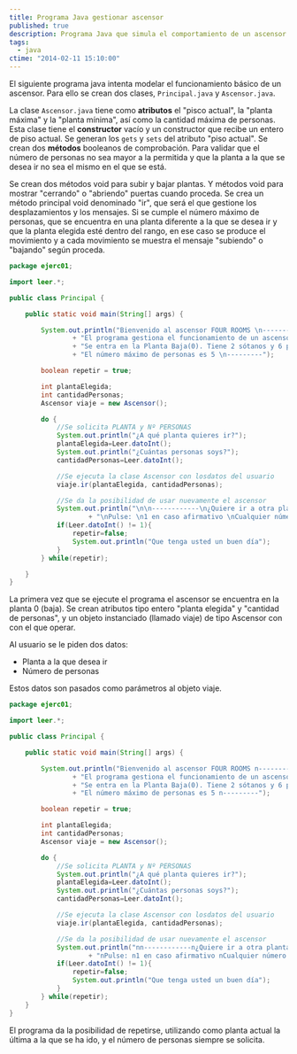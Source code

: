 ```yaml
---
title: Programa Java gestionar ascensor
published: true
description: Programa Java que simula el comportamiento de un ascensor para controlar las paradas, movimientos subida, bajada y número de personas
tags:
  - java
ctime: "2014-02-11 15:10:00"
---
```


El siguiente programa java intenta modelar el funcionamiento básico de un ascensor. Para ello se crean dos clases, <code>Principal.java</code> y <code>Ascensor.java</code>.

La clase <code>Ascensor.java</code> tiene como **atributos** el "pisco actual", la "planta máxima" y la "planta mínima", así como la cantidad máxima de personas. Esta clase tiene el **constructor** vacío y un constructor que recibe un entero de piso actual. Se generan los <code>gets</code> y <code>sets</code> del atributo "piso actual". Se crean dos **métodos** booleanos de comprobación. Para validar que el número de personas no sea mayor a la permitida y que la planta a la que se desea ir no sea el mismo en el que se está.

Se crean dos métodos void para subir y bajar plantas. Y métodos void para mostrar "cerrando" o "abriendo" puertas cuando proceda. Se crea un método principal void denominado "ir", que será el que gestione los desplazamientos y los mensajes. Si se cumple el número máximo de personas, que se encuentra en una planta diferente a la que se desea ir y que la planta elegida esté dentro del rango, en ese caso se produce el movimiento y a cada movimiento se muestra el mensaje "subiendo" o "bajando" según proceda.

```java
package ejerc01;

import leer.*;

public class Principal {

	public static void main(String[] args) {

		System.out.println("Bienvenido al ascensor FOUR ROOMS \n---------\n"
				+ "El programa gestiona el funcionamiento de un ascensor \n"
				+ "Se entra en la Planta Baja(0). Tiene 2 sótanos y 6 plantas sobre rasante \n"
				+ "El número máximo de personas es 5 \n---------");

		boolean repetir = true;

		int plantaElegida;
		int cantidadPersonas;
		Ascensor viaje = new Ascensor();

		do {
			//Se solicita PLANTA y Nº PERSONAS
			System.out.println("¿A qué planta quieres ir?");
			plantaElegida=Leer.datoInt();
			System.out.println("¿Cuántas personas soys?");
			cantidadPersonas=Leer.datoInt();

			//Se ejecuta la clase Ascensor con losdatos del usuario
			viaje.ir(plantaElegida, cantidadPersonas);

			//Se da la posibilidad de usar nuevamente el ascensor
			System.out.println("\n\n------------\n¿Quiere ir a otra planta? "
					+ "\nPulse: \n1 en caso afirmativo \nCualquier número en caso negativo");
			if(Leer.datoInt() != 1){
				repetir=false;
				System.out.println("Que tenga usted un buen día");
			}
		} while(repetir);

	}
}
```

La primera vez que se ejecute el programa el ascensor se encuentra en la planta 0 (baja). Se crean atributos tipo entero "planta elegida" y "cantidad de personas", y un objeto instanciado (llamado viaje) de tipo Ascensor con con el que operar.

Al usuario se le piden dos datos:

<ul class="list-bullets">
	<li>Planta a la que desea ir</li>
	<li>Número de personas</li>
</ul>

Estos datos son pasados como parámetros al objeto viaje.

```java
package ejerc01;

import leer.*;

public class Principal {

	public static void main(String[] args) {

		System.out.println("Bienvenido al ascensor FOUR ROOMS n---------n"
				+ "El programa gestiona el funcionamiento de un ascensor n"
				+ "Se entra en la Planta Baja(0). Tiene 2 sótanos y 6 plantas sobre rasante n"
				+ "El número máximo de personas es 5 n---------");

		boolean repetir = true;

		int plantaElegida;
		int cantidadPersonas;
		Ascensor viaje = new Ascensor();

		do {
			//Se solicita PLANTA y Nº PERSONAS
			System.out.println("¿A qué planta quieres ir?");
			plantaElegida=Leer.datoInt();
			System.out.println("¿Cuántas personas soys?");
			cantidadPersonas=Leer.datoInt();

			//Se ejecuta la clase Ascensor con losdatos del usuario
			viaje.ir(plantaElegida, cantidadPersonas);

			//Se da la posibilidad de usar nuevamente el ascensor
			System.out.println("nn------------n¿Quiere ir a otra planta? "
					+ "nPulse: n1 en caso afirmativo nCualquier número en caso negativo");
			if(Leer.datoInt() != 1){
				repetir=false;
				System.out.println("Que tenga usted un buen día");
			}
		} while(repetir);
	}
}
```

El programa da la posibilidad de repetirse, utilizando como planta actual la última a la que se ha ido, y el número de personas siempre se solicita.